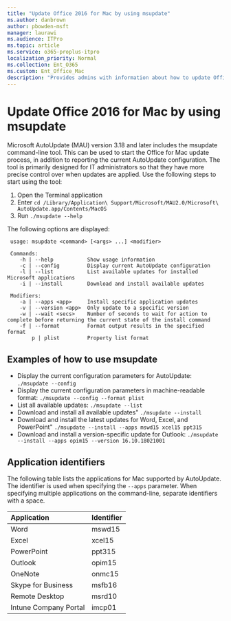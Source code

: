 ```yaml
---
title: "Update Office 2016 for Mac by using msupdate"
ms.author: danbrown
author: pbowden-msft
manager: laurawi
ms.audience: ITPro
ms.topic: article
ms.service: o365-proplus-itpro
localization_priority: Normal
ms.collection: Ent_O365
ms.custom: Ent_Office_Mac
description: "Provides admins with information about how to update Office 2016 for Mac from the command line by using msupdate"
---
```


# Update Office 2016 for Mac by using msupdate

Microsoft AutoUpdate (MAU) version 3.18 and later includes the msupdate command-line tool. This can be used to start the Office for Mac update process, in addition to reporting the current AutoUpdate configuration. The tool is primarily designed for IT administrators so that they have more precise control over when updates are applied. Use the following steps to start using the tool:
1. Open the Terminal application
2. Enter `cd /Library/Application\ Support/Microsoft/MAU2.0/Microsoft\ AutoUpdate.app/Contents/MacOS`
3. Run `./msupdate --help`

The following options are displayed:
```
 usage: msupdate <command> [<args> ...] <modifier> 

 Commands: 
    -h | --help           Show usage information 
    -c | --config         Display current AutoUpdate configuration 
    -l | --list           List available updates for installed Microsoft applications 
    -i | --install        Download and install available updates 

 Modifiers: 
    -a | --apps <app>     Install specific application updates 
    -v | --version <app>  Only update to a specific version 
    -w | --wait <secs>    Number of seconds to wait for action to complete before returning the current state of the install command 
    -f | --format         Format output results in the specified format 
        p | plist         Property list format
```

## Examples of how to use msupdate
- Display the current configuration parameters for AutoUpdate:
```./msupdate --config```
- Display the current configuration parameters in machine-readable format:
```./msupdate --config --format plist```
- List all available updates:
```./msupdate --list```
- Download and install all available updates"
```./msupdate --install```
- Download and install the latest updates for Word, Excel, and PowerPoint"
```./msupdate --install --apps mswd15 xcel15 ppt315```
- Download and install a version-specific update for Outlook:
```./msupdate --install --apps opim15 --version 16.10.18021001```

## Application identifiers
The following table lists the applications for Mac supported by AutoUpdate. The identifier is used when specifying the `--apps` parameter. When specifying multiple applications on the command-line, separate identifiers with a space.

| Application           | Identifier |
|:----------------------|:-----------|
|Word           |mswd15      |
|Excel          |xcel15      |
|PowerPoint     |ppt315      |
|Outlook        |opim15      |
|OneNote        |onmc15      |
|Skype for Business | msfb16     |
|Remote Desktop         | msrd10     |
|Intune Company Portal  | imcp01     |
